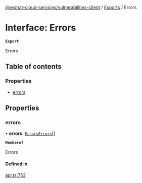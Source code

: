 [@redhat-cloud-services/vulnerabilities-client](../README.md) / [Exports](../modules.md) / Errors

# Interface: Errors

**`Export`**

Errors

## Table of contents

### Properties

- [errors](Errors.md#errors)

## Properties

### errors

• **errors**: [`ErrorsErrors`](ErrorsErrors.md)[]

**`Memberof`**

Errors

#### Defined in

[api.ts:753](https://github.com/RedHatInsights/javascript-clients/blob/main/packages/vulnerabilities/api.ts#L753)
